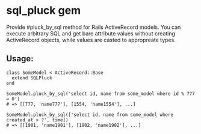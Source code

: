 # sql_pluck gem

Provide #pluck_by_sql method for Rails ActiveRecord models.
You can execute arbitrary SQL and get bare attribute values without
creating ActiveRecord objects, while values are casted to appropreate types.

## Usage:

```
class SomeModel < ActiveRecord::Base
  extend SQLPluck
end

SomeModel.pluck_by_sql('select id, name from some_model where id % 777 = 0')
# => [[777, 'name777'], [1554, 'name1554'], ...]

SomeModel.pluck_by_sql(['select id, name from some_model where created_at > ?', time])
# => [[1901, 'name1901'], [1902, 'name1902'], ...]
```
